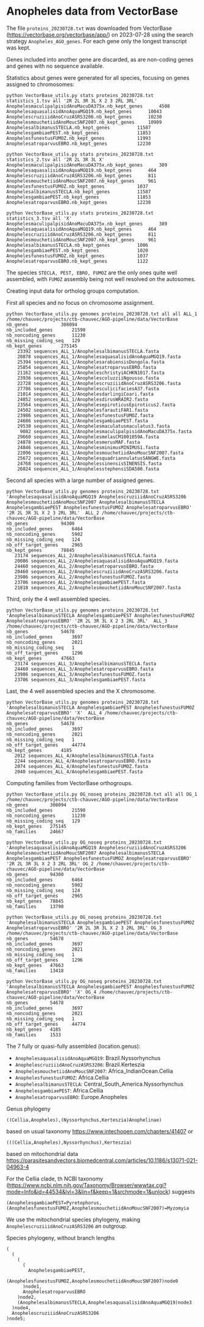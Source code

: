 # Anopheles data from VectorBase

The file `proteins_20230728.txt` was downloaded from VectorBase (https://vectorbase.org/vectorbase/app/) on 2023-07-28
using the search strategy `Anopheles_AGO_genes`. For each gene only the longest transcript was kept.

Genes included into another gene are discarded, as are non-coding genes and genes with no sequence available.

Statistics about genes were generated for all species, focusing on genes assigned to chromosomes:
```
python VectorBase_utils.py stats proteins_20230728.txt statistics_1.tsv all '2R 2L 3R 3L X 2 3 2RL 3RL'
AnophelesmaculipalpisidAnoMacuDA375x.nb_kept_genes      4508
AnophelesaquasalisidAnoAquaMGQ19.nb_kept_genes  	10043
AnophelescruziiidAnoCruzASRS3206.nb_kept_genes  	10230
AnophelesmouchetiidAnoMoucSNF2007.nb_kept_genes 	10909
AnophelesalbimanusSTECLA.nb_kept_genes			11587
AnophelesgambiaePEST.nb_kept_genes      		11853
AnophelesfunestusFUMOZ.nb_kept_genes    		11993
AnophelesatroparvusEBRO.nb_kept_genes   		12230
```

```
python VectorBase_utils.py stats proteins_20230728.txt statistics_2.tsv all '2R 2L 3R 3L X'
AnophelesmaculipalpisidAnoMacuDA375x.nb_kept_genes      389
AnophelesaquasalisidAnoAquaMGQ19.nb_kept_genes  	464
AnophelescruziiidAnoCruzASRS3206.nb_kept_genes  	811
AnophelesmouchetiidAnoMoucSNF2007.nb_kept_genes 	961
AnophelesfunestusFUMOZ.nb_kept_genes    		1037
AnophelesalbimanusSTECLA.nb_kept_genes  		11587
AnophelesgambiaePEST.nb_kept_genes      		11853
AnophelesatroparvusEBRO.nb_kept_genes   		12230
```

```
python VectorBase_utils.py stats proteins_20230728.txt statistics_3.tsv all 'X'
AnophelesmaculipalpisidAnoMacuDA375x.nb_kept_genes      389
AnophelesaquasalisidAnoAquaMGQ19.nb_kept_genes  	464
AnophelescruziiidAnoCruzASRS3206.nb_kept_genes  	811
AnophelesmouchetiidAnoMoucSNF2007.nb_kept_genes 	961
AnophelesalbimanusSTECLA.nb_kept_genes  		1006
AnophelesgambiaePEST.nb_kept_genes      		1020
AnophelesfunestusFUMOZ.nb_kept_genes    		1037
AnophelesatroparvusEBRO.nb_kept_genes   		1122
```

The species `STECLA, PEST, EBRO, FUMOZ` are the only ones quite well
assembled, with `FUMOZ` assembly being not well resolved on the
autosomes.

Creating input data for ortholog groups computation.

First all species and no focus on chromosome assignment.
```
python VectorBase_utils.py genomes proteins_20230728.txt all all ALL_1 /home/chauvec/projects/ctb-chauvec/AGO-pipeline/data/VectorBase
nb_genes        	308094
nb_included_genes       21590
nb_noncoding_genes      11230
nb_missing_coding_seq   129
nb_kept_genes   	275145
    23392 sequences_ALL_1/AnophelesalbimanusSTECLA.fasta
    20878 sequences_ALL_1/AnophelesaquasalisidAnoAquaMGQ19.fasta
    25394 sequences_ALL_1/AnophelesarabiensisDongola.fasta
    25854 sequences_ALL_1/AnophelesatroparvusEBRO.fasta
    21162 sequences_ALL_1/AnopheleschristyiACHKN1017.fasta
    23936 sequences_ALL_1/AnophelescoluzziiNgousso.fasta
    22728 sequences_ALL_1/AnophelescruziiidAnoCruzASRS3206.fasta
    27786 sequences_ALL_1/AnophelesculicifaciesA37.fasta
    21014 sequences_ALL_1/AnophelesdarlingiCoari.fasta
    24852 sequences_ALL_1/AnophelesdirusWRAIR2.fasta
    23564 sequences_ALL_1/AnophelesepiroticusEpiroticus2.fasta
    24502 sequences_ALL_1/AnophelesfarautiFAR1.fasta
    23986 sequences_ALL_1/AnophelesfunestusFUMOZ.fasta
    24686 sequences_ALL_1/AnophelesgambiaePEST.fasta
    29530 sequences_ALL_1/Anophelesmaculatusmaculatus3.fasta
     9082 sequences_ALL_1/AnophelesmaculipalpisidAnoMacuDA375x.fasta
    29660 sequences_ALL_1/AnophelesmelasCM1001059A.fasta
    24878 sequences_ALL_1/AnophelesmerusMAF.fasta
    24846 sequences_ALL_1/AnophelesminimusMINIMUS1.fasta
    22096 sequences_ALL_1/AnophelesmouchetiidAnoMoucSNF2007.fasta
    25672 sequences_ALL_1/AnophelesquadriannulatusSANGWE.fasta
    24768 sequences_ALL_1/AnophelessinensisSINENSIS.fasta
    26024 sequences_ALL_1/AnophelesstephensiSDA500.fasta
```

Second all species with a large number of assigned genes.
```
python VectorBase_utils.py genomes proteins_20230728.txt 'AnophelesaquasalisidAnoAquaMGQ19 AnophelescruziiidAnoCruzASRS3206 AnophelesmouchetiidAnoMoucSNF2007 AnophelesalbimanusSTECLA AnophelesgambiaePEST AnophelesfunestusFUMOZ AnophelesatroparvusEBRO' '2R 2L 3R 3L X 2 3 2RL 3RL'  ALL_2 /home/chauvec/projects/ctb-chauvec/AGO-pipeline/data/VectorBase
nb_genes        	94300
nb_included_genes       6464
nb_noncoding_genes      5902
nb_missing_coding_seq   124
nb_off_target_genes     2965
nb_kept_genes   	78845
   23174 sequences_ALL_2/AnophelesalbimanusSTECLA.fasta
   20086 sequences_ALL_2/AnophelesaquasalisidAnoAquaMGQ19.fasta
   24460 sequences_ALL_2/AnophelesatroparvusEBRO.fasta
   20460 sequences_ALL_2/AnophelescruziiidAnoCruzASRS3206.fasta
   23986 sequences_ALL_2/AnophelesfunestusFUMOZ.fasta
   23706 sequences_ALL_2/AnophelesgambiaePEST.fasta
   21818 sequences_ALL_2/AnophelesmouchetiidAnoMoucSNF2007.fasta
```

Third, only the 4 well assembled species.
```
python VectorBase_utils.py genomes proteins_20230728.txt 'AnophelesalbimanusSTECLA AnophelesgambiaePEST AnophelesfunestusFUMOZ AnophelesatroparvusEBRO' '2R 2L 3R 3L X 2 3 2RL 3RL'  ALL_3 /home/chauvec/projects/ctb-chauvec/AGO-pipeline/data/VectorBase
nb_genes        	54678
nb_included_genes       3697
nb_noncoding_genes      2021
nb_missing_coding_seq   1
nb_off_target_genes     1296
nb_kept_genes   	47663
   23174 sequences_ALL_3/AnophelesalbimanusSTECLA.fasta
   24460 sequences_ALL_3/AnophelesatroparvusEBRO.fasta
   23986 sequences_ALL_3/AnophelesfunestusFUMOZ.fasta
   23706 sequences_ALL_3/AnophelesgambiaePEST.fasta
```

Last, the 4 well assembled species and the X chromosome.
```
python VectorBase_utils.py genomes proteins_20230728.txt 'AnophelesalbimanusSTECLA AnophelesgambiaePEST AnophelesfunestusFUMOZ AnophelesatroparvusEBRO' 'X'  ALL_4 /home/chauvec/projects/ctb-chauvec/AGO-pipeline/data/VectorBase
nb_genes        	54678
nb_included_genes       3697
nb_noncoding_genes      2021
nb_missing_coding_seq   1
nb_off_target_genes     44774
nb_kept_genes   	4185
   2012 sequences_ALL_4/AnophelesalbimanusSTECLA.fasta
   2244 sequences_ALL_4/AnophelesatroparvusEBRO.fasta
   2074 sequences_ALL_4/AnophelesfunestusFUMOZ.fasta
   2040 sequences_ALL_4/AnophelesgambiaePEST.fasta
```

Computing families from VectorBase orthogroups.

```
python VectorBase_utils.py OG_noseq proteins_20230728.txt all all OG_1 /home/chauvec/projects/ctb-chauvec/AGO-pipeline/data/VectorBase
nb_genes        308094
nb_included_genes       21590
nb_noncoding_genes      11230
nb_missing_coding_seq   129
nb_kept_genes   275145
nb_families     24667
```

```
python VectorBase_utils.py OG_noseq proteins_20230728.txt 'AnophelesaquasalisidAnoAquaMGQ19 AnophelescruziiidAnoCruzASRS3206 AnophelesmouchetiidAnoMoucSNF2007 AnophelesalbimanusSTECLA AnophelesgambiaePEST AnophelesfunestusFUMOZ AnophelesatroparvusEBRO' '2R 2L 3R 3L X 2 3 2RL 3RL' OG_2 /home/chauvec/projects/ctb-chauvec/AGO-pipeline/data/VectorBase
nb_genes        94300
nb_included_genes       6464
nb_noncoding_genes      5902
nb_missing_coding_seq   124
nb_off_target_genes     2965
nb_kept_genes   78845
nb_families     13790
```

```
python VectorBase_utils.py OG_noseq proteins_20230728.txt 'AnophelesalbimanusSTECLA AnophelesgambiaePEST AnophelesfunestusFUMOZ AnophelesatroparvusEBRO' '2R 2L 3R 3L X 2 3 2RL 3RL' OG_3 /home/chauvec/projects/ctb-chauvec/AGO-pipeline/data/VectorBase
nb_genes        54678
nb_included_genes       3697
nb_noncoding_genes      2021
nb_missing_coding_seq   1
nb_off_target_genes     1296
nb_kept_genes   47663
nb_families     13418
```

```
python VectorBase_utils.py OG_noseq proteins_20230728.txt 'AnophelesalbimanusSTECLA AnophelesgambiaePEST AnophelesfunestusFUMOZ AnophelesatroparvusEBRO' 'X' OG_4 /home/chauvec/projects/ctb-chauvec/AGO-pipeline/data/VectorBase
nb_genes        54678
nb_included_genes       3697
nb_noncoding_genes      2021
nb_missing_coding_seq   1
nb_off_target_genes     44774
nb_kept_genes   4185
nb_families     1533
```

The 7 fully or quasi-fully assembled (location.genus):
- `AnophelesaquasalisidAnoAquaMGQ19`: Brazil.Nyssorhynchus
- `AnophelescruziiidAnoCruzASRS3206`: Brazil.Kerteszia
- `AnophelesmouchetiidAnoMoucSNF2007`: Africa_IndianOcean.Cellia
- `AnophelesfunestusFUMOZ`: Africa.Cellia
- `AnophelesalbimanusSTECLA`: Central_South_America.Nyssorhynchus
- `AnophelesgambiaePEST`: Africa.Cellia
- `AnophelesatroparvusEBRO`: Europe.Anopheles

Genus phylogeny
```
((Cellia,Anopheles),(Nyssorhynchus,Kerteszia)Anophelinae)
```
based on usual taxonomy
https://www.intechopen.com/chapters/41407
or
```
(((Cellia,Anopheles),Nyssorhynchus),Kerteszia)
```
based on mitochondrial data
https://parasitesandvectors.biomedcentral.com/articles/10.1186/s13071-021-04963-4

For the Cellia clade, th NCBI taxonomy
(https://www.ncbi.nlm.nih.gov/Taxonomy/Browser/wwwtax.cgi?mode=Info&id=44534&lvl=3&lin=f&keep=1&srchmode=1&unlock)
suggests
```
(AnophelesgambiaePEST=Pyretophorus,(AnophelesfunestusFUMOZ,AnophelesmouchetiidAnoMoucSNF2007)=Myzomyia
```

We use the mitochondrial species phylogeny, making `AnophelescruziiidAnoCruzASRS3206` an outgroup.

Species phylogeny, without branch lengths
```
(
  (
    (
      (
        AnophelesgambiaePEST,
        (AnophelesfunestusFUMOZ,AnophelesmouchetiidAnoMoucSNF2007)node0
      )node1,
      AnophelesatroparvusEBRO
    )node2,
    (AnophelesalbimanusSTECLA,AnophelesaquasalisidAnoAquaMGQ19)node3
  )node4,
  AnophelescruziiidAnoCruzASRS3206
)node5;
```